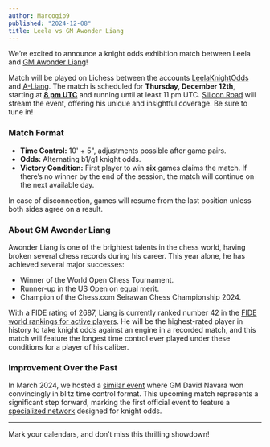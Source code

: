 ```yaml
---
author: Marcogio9
published: "2024-12-08"
title: Leela vs GM Awonder Liang
---
```


We’re excited to announce a knight odds exhibition match between Leela and [GM Awonder Liang](https://en.wikipedia.org/wiki/Awonder_Liang)!

Match will be played on Lichess between the accounts [LeelaKnightOdds](https://lichess.org/@/LeelaKnightOdds) and [A-Liang](https://lichess.org/@/A-Liang).
The match is scheduled for **Thursday, December 12th**, starting at **[8 pm UTC](https://www.timeanddate.com/worldclock/fixedtime.html?msg=Knight+odds+exhibition+match+Lc0+-+GM+Awonder+Liang&iso=20241212T20&p1=1440&ah=3)** and running until at least 11 pm UTC.
[Silicon Road](https://www.youtube.com/@SiliconRoadChess) will stream the event, offering his unique and insightful coverage. Be sure to tune in!

### Match Format

- **Time Control:** 10' + 5", adjustments possible after game pairs.
- **Odds:** Alternating b1/g1 knight odds.
- **Victory Condition:** First player to win **six** games claims the match. If there’s no winner by the end of the session, the match will continue on the next available day.

In case of disconnection, games will resume from the last position unless both sides agree on a result.

### About GM Awonder Liang

Awonder Liang is one of the brightest talents in the chess world, having broken several chess records during his career. This year alone, he has achieved several major successes:
- Winner of the World Open Chess Tournament.
- Runner-up in the US Open on equal merit.
- Champion of the Chess.com Seirawan Chess Championship 2024.

With a FIDE rating of 2687, Liang is currently ranked number 42 in the [FIDE world rankings for active players](https://ratings.fide.com/profile/2056437). He will be the highest-rated player in history to take knight odds against an engine in a recorded match, and this match will feature the longest time control ever played under these conditions for a player of his caliber.

### Improvement Over the Past

In March 2024, we hosted a [similar event](https://lczero.org/blog/2024/03/leela-vs-gm-david-navara/) where GM David Navara won convincingly in blitz time control format. This upcoming match represents a significant step forward, marking the first official event to feature a [specialized network](https://lczero.org/blog/2024/11/fine-tuning-lc0-network-for-odds-games/) designed for knight odds.

---

Mark your calendars, and don’t miss this thrilling showdown!
